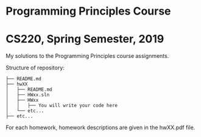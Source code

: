 # Programming Principles Course
# CS220, Spring Semester, 2019

My solutions to the Programming Principles course assignments.

Structure of repository:

```
├── README.md
├── hwXX
│   ├── README.md
│   ├── HWxx.sln
│   ├── HWxx
│   │   ├── You will write your code here
│   └── etc...
├── etc...
```

For each homework, homework descriptions are given in the hwXX.pdf file.
